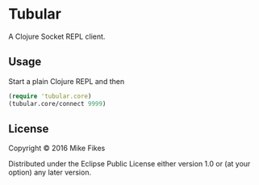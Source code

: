 # Tubular

A Clojure Socket REPL client.

## Usage

Start a plain Clojure REPL and then

```clojure
(require 'tubular.core)
(tubular.core/connect 9999)
```

## License

Copyright © 2016 Mike Fikes

Distributed under the Eclipse Public License either version 1.0 or (at
your option) any later version.
